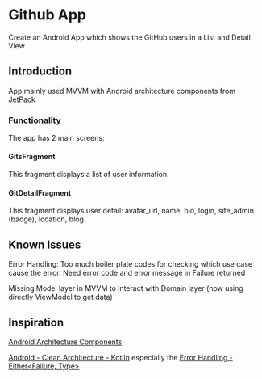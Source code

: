 # Github App

Create an Android App which shows the GitHub users in a List and Detail View

## Introduction

App mainly used MVVM with Android architecture components from [JetPack](https://developer.android.com/jetpack)

### Functionality

The app has 2 main screens:

#### GitsFragment

This fragment displays a list of user information.

#### GitDetailFragment

This fragment displays user detail:  avatar_url, name, bio, login, site_admin (badge), location, blog.

## Known Issues

Error Handling: Too much boiler plate codes for checking which use case cause the error. Need error code and error message in Failure returned

Missing Model layer in MVVM to interact with Domain layer (now using directly ViewModel to get data)

## Inspiration

[Android Architecture Components](https://github.com/googlesamples/android-architecture-components)

[Android - Clean Architecture - Kotlin](https://github.com/android10/Android-CleanArchitecture-Kotlin)
especially the [Error Handling - Either<Failure, Type>](https://github.com/android10/Android-CleanArchitecture-Kotlin/blob/master/app/src/main/kotlin/com/fernandocejas/sample/core/functional/Either.kt)
